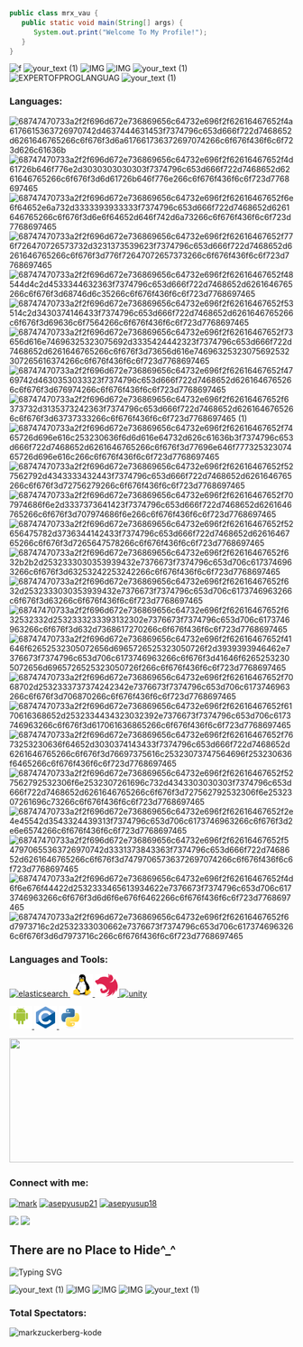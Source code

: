 

```JAVA
public class mrx_vau {
   public static void main(String[] args) {
      System.out.print("Welcome To My Profile!");
   }
}
```

![f](https://user-images.githubusercontent.com/20098740/178166039-e7f26d27-65a2-4b72-991a-dfe4d9fe4ff8.gif)
![your_text (1)](https://user-images.githubusercontent.com/20098740/178626261-2bbb5de6-2290-47d6-abc0-729eb0e330e4.png)
![IMG](https://i.imgur.com/8F2cHV1.gif)
![IMG](https://i.imgur.com/pLbyEpn.gif)
![your_text (1)](https://user-images.githubusercontent.com/20098740/178626261-2bbb5de6-2290-47d6-abc0-729eb0e330e4.png)
![EXPERTOFPROGLANGUAG](https://user-images.githubusercontent.com/20098740/178884429-03b26883-97b2-48e0-b384-9934460c9000.gif)
![your_text (1)](https://user-images.githubusercontent.com/20098740/178626261-2bbb5de6-2290-47d6-abc0-729eb0e330e4.png)

<h3 align="left">Languages:</h3>

![68747470733a2f2f696d672e736869656c64732e696f2f62616467652f4a6176615363726970742d4637444631453f7374796c653d666f722d7468652d6261646765266c6f676f3d6a617661736372697074266c6f676f436f6c6f723d626c61636b](https://user-images.githubusercontent.com/20098740/178867887-9471e0de-dde2-4f3a-a309-b88b1752d474.svg) ![68747470733a2f2f696d672e736869656c64732e696f2f62616467652f4d61726b646f776e2d3030303030303f7374796c653d666f722d7468652d6261646765266c6f676f3d6d61726b646f776e266c6f676f436f6c6f723d7768697465](https://user-images.githubusercontent.com/20098740/178879946-2cbbc514-0b31-4ca6-9bbd-66a0004a6157.svg)
![68747470733a2f2f696d672e736869656c64732e696f2f62616467652f6e6f64652e6a732d3333393933333f7374796c653d666f722d7468652d6261646765266c6f676f3d6e6f64652d646f742d6a73266c6f676f436f6c6f723d7768697465](https://user-images.githubusercontent.com/20098740/178880593-f078f0ff-299c-4146-87ab-1e476f94556a.svg) 
![68747470733a2f2f696d672e736869656c64732e696f2f62616467652f776f726470726573732d3231373539623f7374796c653d666f722d7468652d6261646765266c6f676f3d776f72647072657373266c6f676f436f6c6f723d7768697465](https://user-images.githubusercontent.com/20098740/178880714-323a11a9-b207-41fa-805d-6e973a9b9f67.svg)
![68747470733a2f2f696d672e736869656c64732e696f2f62616467652f48544d4c2d4533344632363f7374796c653d666f722d7468652d6261646765266c6f676f3d68746d6c35266c6f676f436f6c6f723d7768697465](https://user-images.githubusercontent.com/20098740/178881302-55e5d510-3106-4e15-aaed-d511d15e94dd.svg) 
![68747470733a2f2f696d672e736869656c64732e696f2f62616467652f53514c2d3430374146433f7374796c653d666f722d7468652d6261646765266c6f676f3d69636c6f7564266c6f676f436f6c6f723d7768697465](https://user-images.githubusercontent.com/20098740/178881409-e0d65603-f08d-4705-b8c9-dcd755f809e3.svg)
![68747470733a2f2f696d672e736869656c64732e696f2f62616467652f73656d616e74696325323075692d3335424442323f7374796c653d666f722d7468652d6261646765266c6f676f3d73656d616e74696325323075692532307265616374266c6f676f436f6c6f723d7768697465](https://user-images.githubusercontent.com/20098740/178881569-e7515c13-1553-454c-85d0-14e42c6eb74c.svg) 
![68747470733a2f2f696d672e736869656c64732e696f2f62616467652f4769742d4630353033323f7374796c653d666f722d7468652d6261646765266c6f676f3d676974266c6f676f436f6c6f723d7768697465](https://user-images.githubusercontent.com/20098740/178881694-f92a2d9a-8887-45e9-966c-1416e070dd16.svg)
![68747470733a2f2f696d672e736869656c64732e696f2f62616467652f6373732d3135373242363f7374796c653d666f722d7468652d6261646765266c6f676f3d63737333266c6f676f436f6c6f723d7768697465 (1)](https://user-images.githubusercontent.com/20098740/178881761-5df8b43b-c740-4c1f-ba57-c3062ab05769.svg)![68747470733a2f2f696d672e736869656c64732e696f2f62616467652f7465726d696e616c253230636f6d6d616e64732d626c61636b3f7374796c653d666f722d7468652d6261646765266c6f676f3d77696e646f77732532307465726d696e616c266c6f676f436f6c6f723d7768697465](https://user-images.githubusercontent.com/20098740/178881846-00adccb1-a5f5-48a4-bb9f-72938e47461a.svg)
![68747470733a2f2f696d672e736869656c64732e696f2f62616467652f527562792d4343333432443f7374796c653d666f722d7468652d6261646765266c6f676f3d72756279266c6f676f436f6c6f723d7768697465](https://user-images.githubusercontent.com/20098740/178882335-379f78b6-9740-4274-a7b8-09bafc056c75.svg)
![68747470733a2f2f696d672e736869656c64732e696f2f62616467652f707974686f6e2d3337373641423f7374796c653d666f722d7468652d6261646765266c6f676f3d707974686f6e266c6f676f436f6c6f723d7768697465](https://user-images.githubusercontent.com/20098740/178882354-10c154a9-0bff-43fa-b135-fd10bf0c4b74.svg)
![68747470733a2f2f696d672e736869656c64732e696f2f62616467652f52656475782d3736344142433f7374796c653d666f722d7468652d6261646765266c6f676f3d7265647578266c6f676f436f6c6f723d7768697465](https://user-images.githubusercontent.com/20098740/178882376-f253738f-b02d-4e2f-9ab9-42f74bbdbf6e.svg) 
![68747470733a2f2f696d672e736869656c64732e696f2f62616467652f632b2b2d2532333030353939432e7376673f7374796c653d706c6173746963266c6f676f3d63253242253242266c6f676f436f6c6f723d7768697465](https://user-images.githubusercontent.com/20098740/178889073-236b4e32-fd43-4e9e-a4af-fb95100926cb.svg)
![68747470733a2f2f696d672e736869656c64732e696f2f62616467652f632d2532333030353939432e7376673f7374796c653d706c6173746963266c6f676f3d63266c6f676f436f6c6f723d7768697465](https://user-images.githubusercontent.com/20098740/178889108-4fd928c9-8981-49b2-8e60-671ba10b2bdc.svg)![68747470733a2f2f696d672e736869656c64732e696f2f62616467652f632532332d2532333233393132302e7376673f7374796c653d706c6173746963266c6f676f3d632d7368617270266c6f676f436f6c6f723d7768697465](https://user-images.githubusercontent.com/20098740/178889506-61eac88d-607d-43d6-bbe6-c308a3630f34.svg)
![68747470733a2f2f696d672e736869656c64732e696f2f62616467652f41646f62652532305072656d6965726525323050726f2d3939393946462e7376673f7374796c653d706c6173746963266c6f676f3d41646f62652532305072656d6965726525323050726f266c6f676f436f6c6f723d7768697465](https://user-images.githubusercontent.com/20098740/178889408-cd03fadc-7042-4813-873b-18eb91a0eadc.svg)
![68747470733a2f2f696d672e736869656c64732e696f2f62616467652f7068702d2532333737374242342e7376673f7374796c653d706c6173746963266c6f676f3d706870266c6f676f436f6c6f723d7768697465](https://user-images.githubusercontent.com/20098740/178889447-6c006bb9-2a4e-4f48-89ab-9f96bed7ac6f.svg)
![68747470733a2f2f696d672e736869656c64732e696f2f62616467652f6170616368652d2532334434323032392e7376673f7374796c653d706c6173746963266c6f676f3d617061636865266c6f676f436f6c6f723d7768697465](https://user-images.githubusercontent.com/20098740/178889570-420f89a4-ce84-4ac3-b32d-21a536baf1e1.svg)
![68747470733a2f2f696d672e736869656c64732e696f2f62616467652f7673253230636f64652d3030374143433f7374796c653d666f722d7468652d6261646765266c6f676f3d76697375616c25323073747564696f253230636f6465266c6f676f436f6c6f723d7768697465](https://user-images.githubusercontent.com/20098740/178882399-d81fc335-0ada-43b0-9489-e45c5b8235b6.svg)
![68747470733a2f2f696d672e736869656c64732e696f2f62616467652f527562792532306f6e2532307261696c732d4343303030303f7374796c653d666f722d7468652d6261646765266c6f676f3d727562792532306f6e2532307261696c73266c6f676f436f6c6f723d7768697465](https://user-images.githubusercontent.com/20098740/178882424-df4fe770-0745-487a-9c49-63ddc345cf1b.svg)
![68747470733a2f2f696d672e736869656c64732e696f2f62616467652f2e4e45542d3543324439313f7374796c653d706c6173746963266c6f676f3d2e6e6574266c6f676f436f6c6f723d7768697465](https://user-images.githubusercontent.com/20098740/178888924-d1d9e294-fa9e-449d-b6c0-09e646c49292.svg)![68747470733a2f2f696d672e736869656c64732e696f2f62616467652f547970655363726970742d3331373843363f7374796c653d666f722d7468652d6261646765266c6f676f3d74797065736372697074266c6f676f436f6c6f723d7768697465](https://user-images.githubusercontent.com/20098740/178882446-479b268e-432f-4fc2-8811-0ee33d1f0efc.svg)
![68747470733a2f2f696d672e736869656c64732e696f2f62616467652f4d6f6e676f44422d2532333465613934622e7376673f7374796c653d706c6173746963266c6f676f3d6d6f6e676f6462266c6f676f436f6c6f723d7768697465](https://user-images.githubusercontent.com/20098740/178888964-e1bdb14a-6291-4675-9e41-bf937162e7c1.svg)
![68747470733a2f2f696d672e736869656c64732e696f2f62616467652f6d7973716c2d2532333030662e7376673f7374796c653d706c6173746963266c6f676f3d6d7973716c266c6f676f436f6c6f723d7768697465](https://user-images.githubusercontent.com/20098740/178889006-09960cd2-916a-4b7e-a12c-79cbd26fdfff.svg)




<h3 align="left">Languages and Tools:</h3>
<p align="left"> <a href="https://www.elastic.co" target="_blank" rel="noreferrer"> <img src="https://www.vectorlogo.zone/logos/elastic/elastic-icon.svg" alt="elasticsearch" width="40" height="40"/> </a> <a href="https://www.linux.org/" target="_blank" rel="noreferrer"> <img src="https://raw.githubusercontent.com/devicons/devicon/master/icons/linux/linux-original.svg" alt="linux" width="40" height="40"/> </a> <a href="https://nestjs.com/" target="_blank" rel="noreferrer"> <img src="https://raw.githubusercontent.com/devicons/devicon/master/icons/nestjs/nestjs-plain.svg" alt="nestjs" width="40" height="40"/> </a> <a href="https://unity.com/" target="_blank" rel="noreferrer"> <img src="https://www.vectorlogo.zone/logos/unity3d/unity3d-icon.svg" alt="unity" width="40" height="40"/> </a> </p>
<p align="left"> <a href="https://developer.android.com" target="_blank"> <img src="https://raw.githubusercontent.com/devicons/devicon/master/icons/android/android-original-wordmark.svg" alt="android" width="40" height="40"/> </a> <a href="https://www.cprogramming.com/" target="_blank"> <img src="https://raw.githubusercontent.com/devicons/devicon/master/icons/c/c-original.svg" alt="c" width="40" height="40"/> </a> <a href="https://www.python.org" target="_blank"> <img src="https://raw.githubusercontent.com/devicons/devicon/master/icons/python/python-original.svg" alt="python" width="40" height="40"/> </a> </p>
<p align="center">
  <img width="600" height="220" src="https://github-readme-stats.vercel.app/api?username=mrxvaau&show_icons=true&theme=chartreuse-dark&locale=id">


<h3 align="left">Connect with me:</h3>
<p align="left">
<a href="https://twitter.com/mark" target="blank"><img align="center" src="https://raw.githubusercontent.com/rahuldkjain/github-profile-readme-generator/master/src/images/icons/Social/twitter.svg" alt="mark" height="30" width="40" /></a>
<a href="https://facebook.com/mafiavaau" target="blank"><img align="center" src="https://raw.githubusercontent.com/rahuldkjain/github-profile-readme-generator/master/src/images/icons/Social/facebook.svg" alt="asepyusup21" height="30" width="40" /></a>
<a href="https://instagram.com/mafiavau" target="blank"><img align="center" src="https://raw.githubusercontent.com/rahuldkjain/github-profile-readme-generator/master/src/images/icons/Social/instagram.svg" alt="asepyusup18" height="30" width="40" /></a>

[![](https://img.shields.io/badge/Whatsapp-CHAT-red?logo=Whatsapp&logoColor=Brightgreen&labelColor=white)](https://wa.me/+8801923554174?text=Asalamualaikum+Hi,+I+want+to+talk+with+you+MrXSir)         [![](https://img.shields.io/badge/Telegram-blue?logo=Telegram&logoColor=red&labelColor=white)](https://t.me/+8801716807177)



## There are no Place to Hide^_^
![Typing SVG](https://readme-typing-svg.herokuapp.com?lines=Ops!+We+got+you+127.0.0.1...🪐+)

![your_text (1)](https://user-images.githubusercontent.com/20098740/178626261-2bbb5de6-2290-47d6-abc0-729eb0e330e4.png)
![IMG](https://i.imgur.com/nNVSlnq.gif)
![IMG](https://i.imgur.com/QWbbW5a.gif)
![IMG](https://i.imgur.com/8HdUcLL.gif)
![your_text (1)](https://user-images.githubusercontent.com/20098740/178626261-2bbb5de6-2290-47d6-abc0-729eb0e330e4.png)


<h3 align="left">Total Spectators:</h3>
<p align="left"> <img src="https://komarev.com/ghpvc/?username=markzuckerberg-kode&label=Profile%20views&color=0e75b6&style=flat" alt="markzuckerberg-kode" /> </p>
